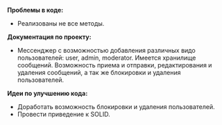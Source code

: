 **Проблемы в коде:**
- Реализованы не все методы.

**Документация по проекту:**
- Мессенджер с возможностью добавления различных видо пользователей: 
user, admin, moderator. Имеется хранилище сообщений.
Возможность приема и отправки, редактирования и удаления сообщений,
а так же блокировки и удаления пользователей.

**Идеи по улучшению кода:**
- Доработать возможность блокировки и удаления пользователей.
- Провести приведение к SOLID.